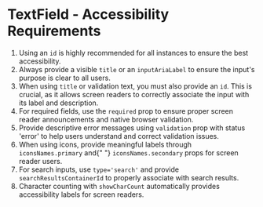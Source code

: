 # TextField - Accessibility Requirements

1. Using an `id` is highly recommended for all instances to ensure the best accessibility.
2. Always provide a visible `title` or an `inputAriaLabel` to ensure the input's purpose is
      clear to all users.
3. When using `title` or validation text, you must also provide an `id`. This is crucial, as it
      allows screen readers to correctly associate the input with its label and description.
4. For required fields, use the `required` prop to ensure proper screen reader announcements and native
      browser validation.
5. Provide descriptive error messages using `validation` prop with status 'error' to help users understand
      and correct validation issues.
6. When using icons, provide meaningful labels through `iconsNames.primary` and{" "}
      `iconsNames.secondary` props for screen reader users.
7. For search inputs, use `type='search'` and provide `searchResultsContainerId` to properly
      associate with search results.
8. Character counting with `showCharCount` automatically provides accessibility labels for screen readers.